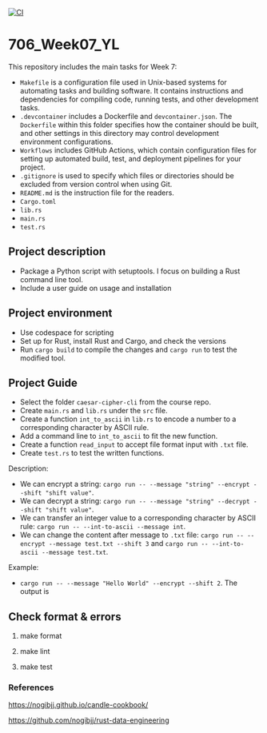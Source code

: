 [![CI](https://github.com/nogibjj/706_Week07_YL/actions/workflows/cicd.yml/badge.svg)](https://github.com/nogibjj/706_Week07_YL/actions/workflows/cicd.yml)

# 706_Week07_YL

This repository includes the main tasks for Week 7:

* `Makefile` is a configuration file used in Unix-based systems for automating tasks and building software. It contains instructions and dependencies for compiling code, running tests, and other development tasks.
* `.devcontainer` includes a Dockerfile and `devcontainer.json`. The `Dockerfile` within this folder specifies how the container should be built, and other settings in this directory may control development environment configurations.
* `Workflows` includes GitHub Actions, which contain configuration files for setting up automated build, test, and deployment pipelines for your project.
* `.gitignore` is used to specify which files or directories should be excluded from version control when using Git.
* `README.md` is the instruction file for the readers.
* `Cargo.toml`
* `lib.rs`
* `main.rs`
* `test.rs`

## Project description

* Package a Python script with setuptools. I focus on building a Rust command line tool.
* Include a user guide on usage and installation


## Project environment

* Use codespace for scripting
* Set up for Rust, install Rust and Cargo, and check the versions
* Run `cargo build` to compile the changes and `cargo run` to test the modified tool.

## Project Guide

* Select the folder `caesar-cipher-cli` from the course repo.
* Create `main.rs` and `lib.rs` under the `src` file.
* Create a function `int_to_ascii` in `lib.rs` to encode a number to a corresponding character by ASCII rule.
* Add a command line to `int_to_ascii` to fit the new function.
* Create a function `read_input` to accept file format input with `.txt` file.
* Create `test.rs` to test the written functions.

Description:
* We can encrypt a string: `cargo run -- --message "string" --encrypt --shift "shift value"`.
* We can decrypt a string: `cargo run -- --message "string" --decrypt --shift "shift value"`.
* We can transfer an integer value to a corresponding character by ASCII rule: `cargo run -- --int-to-ascii --message int`.
* We can change the content after message to `.txt` file: `cargo run -- --encrypt --message test.txt --shift 3` and `cargo run -- --int-to-ascii --message test.txt`.

Example:
* `cargo run -- --message "Hello World" --encrypt --shift 2`. The output is


## Check format & errors

1. make format

2. make lint

3. make test

### References

https://nogibjj.github.io/candle-cookbook/

https://github.com/nogibjj/rust-data-engineering

